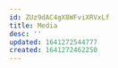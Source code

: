 ```yaml
---
id: ZUz9dAC4gX8WFviXRVxLf
title: Media
desc: ''
updated: 1641272544777
created: 1641272462250
---
```


